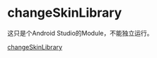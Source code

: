 # changeSkinLibrary

这只是个Android Studio的Module，不能独立运行。

[changeSkinLibrary](https://github.com/niyueming/changeSkinLibrary.git)

